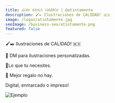 ```yaml
---
title: ꒻꒤ꋬꋊ ꉣꋬꃳ꒒ꄲ ꒐ꃳꋬꋪꋪꄲꋊ | @atintamente
description: 🖌✒ Ilustraciones de CALIDAD! 🇲🇽
image: /logos/atintamente.jpg
seoImage: /business-seo/atintamente.png
featured: false
---
```


🖌✒ Ilustraciones de CALIDAD! 🇲🇽

📩 DM para ilustraciones personalizadas.

🐶Lo que tu necesites.

🎁 Mejor regalo no hay.

Digital, enmarcado o impreso!

![Ejemplo](/business/atintamente/1.jpg)
